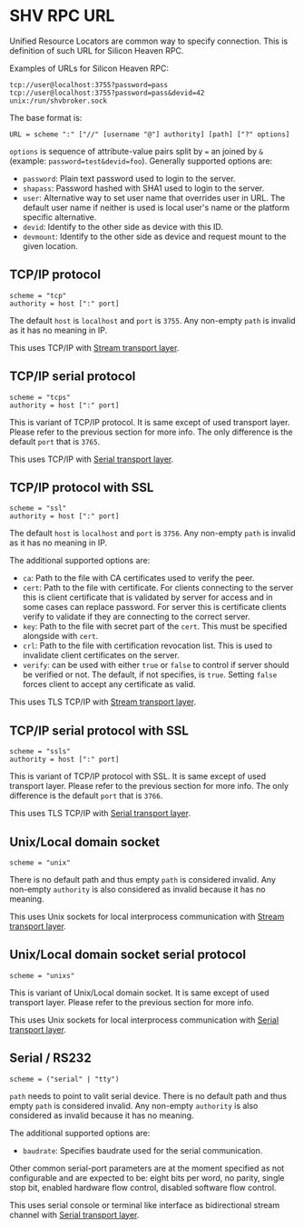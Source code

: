 # SHV RPC URL

Unified Resource Locators are common way to specify connection. This is
definition of such URL for Silicon Heaven RPC.

Examples of URLs for Silicon Heaven RPC:

```
tcp://user@localhost:3755?password=pass
tcp://user@localhost:3755?password=pass&devid=42
unix:/run/shvbroker.sock
```

The base format is:

```
URL = scheme ":" ["//" [username "@"] authority] [path] ["?" options]
```

`options` is sequence of attribute-value pairs split by `=` an joined by
`&` (example: `password=test&devid=foo`). Generally supported options are:

* `password`: Plain text password used to login to the server.
* `shapass`: Password hashed with SHA1 used to login to the server.
* `user`: Alternative way to set user name that overrides user in URL. The
  default user name if neither is used is local user's name or the platform
  specific alternative.
* `devid`: Identify to the other side as device with this ID.
* `devmount`: Identify to the other side as device and request mount to
  the given location.


## TCP/IP protocol

```
scheme = "tcp"
authority = host [":" port]
```

The default `host` is `localhost` and `port` is `3755`. Any non-empty `path` is
invalid as it has no meaning in IP.

This uses TCP/IP with [Stream transport layer](rpctransportlayer.md#stream).


## TCP/IP serial protocol

```
scheme = "tcps"
authority = host [":" port]
```

This is variant of TCP/IP protocol. It is same except of used transport layer.
Please refer to the previous section for more info. The only difference is the
default `port` that is `3765`.

This uses TCP/IP with [Serial transport layer](rpctransportlayer.md#serial).


## TCP/IP protocol with SSL

```
scheme = "ssl"
authority = host [":" port]
```

The default `host` is `localhost` and `port` is `3756`. Any non-empty `path`
is invalid as it has no meaning in IP.

The additional supported options are:

* `ca`: Path to the file with CA certificates used to verify the peer.
* `cert`: Path to the file with certificate. For clients connecting to the
  server this is client certificate that is validated by server for access and
  in some cases can replace password. For server this is certificate clients
  verify to validate if they are connecting to the correct server.
* `key`: Path to the file with secret part of the `cert`. This must be specified
  alongside with `cert`.
* `crl`: Path to the file with certification revocation list. This is used to
  invalidate client certificates on the server.
* `verify`: can be used with either `true` or `false` to control if server
  should be verified or not. The default, if not specifies, is `true`. Setting
  `false` forces client to accept any certificate as valid.

This uses TLS TCP/IP with [Stream transport layer](rpctransportlayer.md#stream).


## TCP/IP serial protocol with SSL

```
scheme = "ssls"
authority = host [":" port]
```

This is variant of TCP/IP protocol with SSL. It is same except of used transport
layer. Please refer to the previous section for more info. The only difference
is the default `port` that is `3766`.

This uses TLS TCP/IP with [Serial transport layer](rpctransportlayer.md#serial).


## Unix/Local domain socket

```
scheme = "unix"
```

There is no default path and thus empty `path` is considered invalid. Any
non-empty `authority` is also considered as invalid because it has no meaning.

This uses Unix sockets for local interprocess communication with [Stream
transport layer](rpctransportlayer.md#stream).


## Unix/Local domain socket serial protocol

```
scheme = "unixs"
```

This is variant of Unix/Local domain socket. It is same except of used transport
layer. Please refer to the previous section for more info.

This uses Unix sockets for local interprocess communication with [Serial
transport layer](rpctransportlayer.md#serial).


## Serial / RS232

```
scheme = ("serial" | "tty")
```

`path` needs to point to valit serial device. There is no default path and thus
empty `path` is considered invalid. Any non-empty `authority` is also considered
as invalid because it has no meaning.

The additional supported options are:

* `baudrate`: Specifies baudrate used for the serial communication.

Other common serial-port parameters are at the moment specified as not
configurable and are expected to be: eight bits per word, no parity, single stop
bit, enabled hardware flow control, disabled software flow control.

This uses serial console or terminal like interface as bidirectional stream
channel with [Serial transport layer](rpctransportlayer.md#serial).
